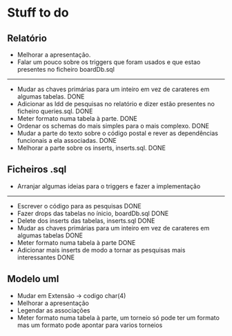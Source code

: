 # Stuff to do #

## Relatório ##
* Melhorar a apresentação.
* Falar um pouco sobre os triggers que foram usados e que estao presentes no ficheiro boardDb.sql
---
* Mudar as chaves primárias para um inteiro em vez de carateres em algumas tabelas. DONE
* Adicionar as ldd de pesquisas no relatório e dizer estão presentes no ficheiro queries.sql. DONE
* Meter formato numa tabela à parte. DONE
* Ordenar os schemas do mais simples para o mais complexo. DONE
* Mudar a parte do texto sobre o código postal e rever as dependências funcionais a ela associadas. DONE
* Melhorar a parte sobre os inserts, inserts.sql. DONE

## Ficheiros .sql ##
* Arranjar algumas ideias para o triggers e fazer a implementação
---
* Escrever o código para as pesquisas DONE
* Fazer drops das tabelas no ínicio, boardDb.sql DONE
* Delete dos inserts das tabelas, inserts.sql DONE
* Mudar as chaves primárias para um inteiro em vez de carateres em algumas tabelas DONE
* Meter formato numa tabela à parte DONE
* Adicionar mais inserts de modo a tornar as pesquisas mais interessantes DONE

## Modelo uml ##
* Mudar em Extensão -> codigo char(4)
* Melhorar a apresentação
* Legendar as associações
* Meter formato numa tabela à parte, um torneio só pode ter um formato mas um formato pode apontar para varios torneios
